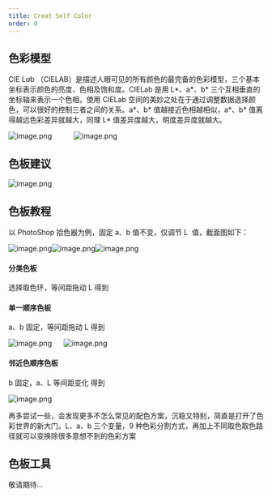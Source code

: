 ```yaml
---
title: Creat Self Color
order: 0
---
```


## 色彩模型

CIE L*a*b （CIELAB）是描述人眼可见的所有颜色的最完备的色彩模型，三个基本坐标表示颜色的亮度、色相及饱和度。CIELab 是用 L*、a*、b* 三个互相垂直的坐标轴来表示一个色相，使用 CIELab 空间的美妙之处在于通过调整数据选择颜色，可以很好的控制三者之间的关系。a*、b* 值越接近色相越相似，a*、b* 值离得越远色彩差异就越大，同理 L* 值差异度越大，明度差异度就越大。

![image.png](https://gw.alipayobjects.com/mdn/rms_a8a5bf/afts/img/A*_SQKRImbikoAAAAAAAAAAAAAARQnAQ#align=left&display=inline&height=266&name=image.png&originHeight=854&originWidth=986&size=700305&status=done&style=none&width=307)           ![image.png](https://gw.alipayobjects.com/mdn/rms_a8a5bf/afts/img/A*qEwvQYuwPQYAAAAAAAAAAAAAARQnAQ#align=left&display=inline&height=252&name=image.png&originHeight=642&originWidth=748&size=728884&status=done&style=none&width=294)

## 色板建议

![image.png](https://gw.alipayobjects.com/mdn/rms_a8a5bf/afts/img/A*b3LhTJYjgHQAAAAAAAAAAAAAARQnAQ#align=left&display=inline&height=512&name=image.png&originHeight=1024&originWidth=2264&size=222207&status=done&style=none&width=1132)

## 色板教程

以 PhotoShop 拾色器为例，固定 a、b 值不变，仅调节 L  值，截面图如下：

![image.png](https://gw.alipayobjects.com/mdn/rms_a8a5bf/afts/img/A*sjhVR4StFRQAAAAAAAAAAAAAARQnAQ#align=left&display=inline&height=161&name=image.png&originHeight=572&originWidth=1014&size=257029&status=done&style=none&width=285)![image.png](https://gw.alipayobjects.com/mdn/rms_a8a5bf/afts/img/A*BBHWRqYdK8MAAAAAAAAAAAAAARQnAQ#align=left&display=inline&height=160&name=image.png&originHeight=548&originWidth=606&size=261086&status=done&style=none&width=177)![image.png](https://gw.alipayobjects.com/mdn/rms_a8a5bf/afts/img/A*OQ_GT6OdUhUAAAAAAAAAAAAAARQnAQ#align=left&display=inline&height=162&name=image.png&originHeight=544&originWidth=602&size=250344&status=done&style=none&width=179)

#### 分类色板

选择取色环，等间距拖动 L 得到

#### 单一顺序色板

a、b 固定，等间距拖动 L 得到

![image.png](https://gw.alipayobjects.com/mdn/rms_a8a5bf/afts/img/A*rv01TaJ-j-4AAAAAAAAAAAAAARQnAQ#align=left&display=inline&height=162&name=image.png&originHeight=546&originWidth=1002&size=321137&status=done&style=none&width=297)      ![image.png](https://gw.alipayobjects.com/mdn/rms_a8a5bf/afts/img/A*Ht21QYiuPUUAAAAAAAAAAAAAARQnAQ#align=left&display=inline&height=62&name=image.png&originHeight=140&originWidth=586&size=11224&status=done&style=none&width=259)

#### 邻近色顺序色板

b 固定，a、L 等间距变化 得到

![image.png](https://gw.alipayobjects.com/mdn/rms_a8a5bf/afts/img/A*Ar1wSpFyBhYAAAAAAAAAAAAAARQnAQ#align=left&display=inline&height=51&name=image.png&originHeight=116&originWidth=576&size=11256&status=done&style=none&width=254)

再多尝试一些，会发现更多不怎么常见的配色方案，沉稳又特别，简直是打开了色彩世界的新大门。L、a、b 三个变量，9 种色彩分割方式，再加上不同取色取色路径就可以变换除很多意想不到的色彩方案

## 色板工具

敬请期待...

##

##

####

####
